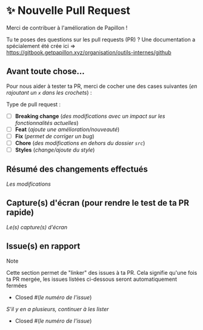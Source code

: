# ✨ Nouvelle Pull Request

Merci de contribuer à l'amélioration de Papillon !

Tu te poses des questions sur les pull requests (PR) ? Une documentation a spécialement été crée ici => https://gitbook.getpapillon.xyz/organisation/outils-internes/github

## Avant toute chose...

Pour nous aider à tester ta PR, merci de cocher une des cases suivantes (_en rajoutant un `x` dans les crochets_) :

Type de pull request :

- [ ] **Breaking change** (_des modifications avec un impact sur les fonctionnalités actuelles_)
- [ ] **Feat** (_ajoute une amélioration/nouveauté_)
- [ ] **Fix** (_permet de corriger un bug_)
- [ ] **Chore** (_des modifications en dehors du dossier `src`_)
- [ ] **Styles** (_change/ajoute du style_)

## Résumé des changements effectués

_Les modifications_

## Capture(s) d'écran (pour rendre le test de ta PR rapide)

_Le(s) capture(s) d'écran_

## Issue(s) en rapport

> [!NOTE]
>
> Cette section permet de "linker" des issues à ta PR. Cela signifie qu'une fois ta PR mergée, les issues listées ci-dessous seront automatiquement fermées

- Closed #(_le numéro de l'issue_)

_S'il y en a plusieurs, continuer à les lister_

- Closed #(_le numéro de l'issue_)

